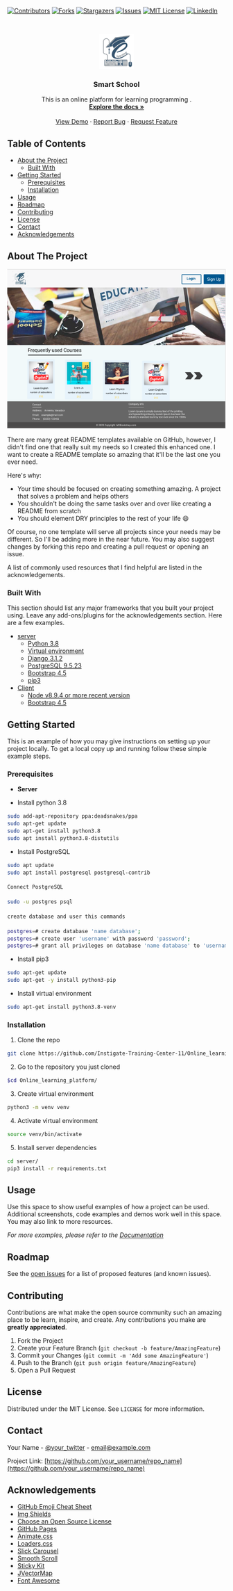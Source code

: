 <!--
*** Thanks for checking out this README Template. If you have a suggestion that would
*** make this better, please fork the repo and create a pull request or simply open
*** an issue with the tag "enhancement".
*** Thanks again! Now go create something AMAZING! :D
-->





<!-- PROJECT SHIELDS -->
<!--
*** I'm using markdown "reference style" links for readability.
*** Reference links are enclosed in brackets [ ] instead of parentheses ( ).
*** See the bottom of this document for the declaration of the reference variables
*** for contributors-url, forks-url, etc. This is an optional, concise syntax you may use.
*** https://www.markdownguide.org/basic-syntax/#reference-style-links
-->
[![Contributors][contributors-shield]][contributors-url]
[![Forks][forks-shield]][forks-url]
[![Stargazers][stars-shield]][stars-url]
[![Issues][issues-shield]][issues-url]
[![MIT License][license-shield]][license-url]
[![LinkedIn][linkedin-shield]][linkedin-url]



<!-- PROJECT LOGO -->
<br />
<p align="center">
  <a href="https://github.com/Instigate-Training-Center-11/Online_learning_platform/tree/development">
    <img src="images/logo.png" alt="Logo" width="80" height="80">
  </a>

  <h3 align="center">Smart School </h3>

  <p align="center">
    This is an online platform for learning programming .
    <br />
    <a href="https://github.com/Instigate-Training-Center-11/Online_learning_platform/tree/development"><strong>Explore the docs »</strong></a>
    <br />
    <br />
    <a href="https://github.com/Instigate-Training-Center-11/Online_learning_platform/tree/development">View Demo</a>
    ·
    <a href="https://github.com/Instigate-Training-Center-11/Online_learning_platform/tree/development/issues">Report Bug</a>
    ·
    <a href="https://github.com/Instigate-Training-Center-11/Online_learning_platform/tree/development/issues">Request Feature</a>
  </p>
</p>



<!-- TABLE OF CONTENTS -->
## Table of Contents

* [About the Project](#about-the-project)
  * [Built With](#built-with)
* [Getting Started](#getting-started)
  * [Prerequisites](#prerequisites)
  * [Installation](#installation)
* [Usage](#usage)
* [Roadmap](#roadmap)
* [Contributing](#contributing)
* [License](#license)
* [Contact](#contact)
* [Acknowledgements](#acknowledgements)



<!-- ABOUT THE PROJECT -->
## About The Project

[![Product Name Screen Shot][product-screenshot]](https://example.com)

There are many great README templates available on GitHub, however, I didn't find one that really suit my needs so I created this enhanced one. I want to create a README template so amazing that it'll be the last one you ever need.

Here's why:
* Your time should be focused on creating something amazing. A project that solves a problem and helps others
* You shouldn't be doing the same tasks over and over like creating a README from scratch
* You should element DRY principles to the rest of your life :smile:

Of course, no one template will serve all projects since your needs may be different. So I'll be adding more in the near future. You may also suggest changes by forking this repo and creating a pull request or opening an issue.

A list of commonly used resources that I find helpful are listed in the acknowledgements.

### Built With
This section should list any major frameworks that you built your project using. Leave any add-ons/plugins for the acknowledgements section. Here are a few examples.
* [server](https://github.com/Instigate-Training-Center-11/Online_learning_platform/tree/development/server)
  * [Python 3.8](https://docs.python.org/release/3.8.6/)
  * [Virtual environment](https://www.enterprisedb.com/postgres-tutorials/how-use-postgresql-django)
  * [Django 3.1.2](https://docs.djangoproject.com/en/3.1/releases/3.1.2/)
  * [PostgreSQL 9.5.23](https://www.postgresql.org/docs/9.5/index.html)
  * [Bootstrap 4.5](https://getbootstrap.com)
  * [pip3](https://linuxize.com/post/how-to-install-pip-on-ubuntu-18.04/)
* [Client](https://github.com/Instigate-Training-Center-11/Online_learning_platform/tree/development/client)
  * [Node v8.9.4 or more recent version](https://nodejs.org/en/docs/)
  * [Bootstrap 4.5](https://getbootstrap.com)




<!-- GETTING STARTED -->
## Getting Started

This is an example of how you may give instructions on setting up your project locally.
To get a local copy up and running follow these simple example steps.

### Prerequisites

* __Server__

* Install python 3.8
```sh
sudo add-apt-repository ppa:deadsnakes/ppa
sudo apt-get update
sudo apt-get install python3.8
sudo apt install python3.8-distutils
```


* Install  PostgreSQL
```sh
sudo apt update
sudo apt install postgresql postgresql-contrib

Connect PostgreSQL

sudo -u postgres psql

create database and user this commands

postgres=# create database 'name database';
postgres=# create user 'username' with password 'password';
postgres=# grant all privileges on database 'name database' to 'username';
```

* Install pip3

```sh
sudo apt-get update
sudo apt-get -y install python3-pip
```

* Install virtual environment
```sh
sudo apt-get install python3.8-venv
```

### Installation


1. Clone the repo
```sh
git clone https://github.com/Instigate-Training-Center-11/Online_learning_platform/tree/development/server
```
2. Go to the repository you just cloned
```sh
$cd Online_learning_platform/
```
3. Create virtual environment
```sh
python3 -m venv venv
```
4. Activate virtual environment
```sh
source venv/bin/activate
```
5. Install server dependencies
```sh
cd server/
pip3 install -r requirements.txt
```

<!-- USAGE EXAMPLES -->
## Usage

Use this space to show useful examples of how a project can be used. Additional screenshots, code examples and demos work well in this space. You may also link to more resources.

_For more examples, please refer to the [Documentation](https://example.com)_



<!-- ROADMAP -->
## Roadmap

See the [open issues](https://github.com/Instigate-Training-Center-11/Online_learning_platform/tree/development/issues) for a list of proposed features (and known issues).



<!-- CONTRIBUTING -->
## Contributing

Contributions are what make the open source community such an amazing place to be learn, inspire, and create. Any contributions you make are **greatly appreciated**.

1. Fork the Project
2. Create your Feature Branch (`git checkout -b feature/AmazingFeature`)
3. Commit your Changes (`git commit -m 'Add some AmazingFeature'`)
4. Push to the Branch (`git push origin feature/AmazingFeature`)
5. Open a Pull Request



<!-- LICENSE -->
## License

Distributed under the MIT License. See `LICENSE` for more information.



<!-- CONTACT -->
## Contact

Your Name - [@your_twitter](https://twitter.com/your_username) - email@example.com

Project Link: [https://github.com/your_username/repo_name](https://github.com/your_username/repo_name)



<!-- ACKNOWLEDGEMENTS -->
## Acknowledgements
* [GitHub Emoji Cheat Sheet](https://www.webpagefx.com/tools/emoji-cheat-sheet)
* [Img Shields](https://shields.io)
* [Choose an Open Source License](https://choosealicense.com)
* [GitHub Pages](https://pages.github.com)
* [Animate.css](https://daneden.github.io/animate.css)
* [Loaders.css](https://connoratherton.com/loaders)
* [Slick Carousel](https://kenwheeler.github.io/slick)
* [Smooth Scroll](https://github.com/cferdinandi/smooth-scroll)
* [Sticky Kit](http://leafo.net/sticky-kit)
* [JVectorMap](http://jvectormap.com)
* [Font Awesome](https://fontawesome.com)





<!-- MARKDOWN LINKS & IMAGES -->
<!-- https://www.markdownguide.org/basic-syntax/#reference-style-links -->
[contributors-shield]: https://img.shields.io/github/contributors/othneildrew/Best-README-Template.svg?style=flat-square
[contributors-url]: https://github.com/Instigate-Training-Center-11/Online_learning_platform/tree/development/graphs/contributors
[forks-shield]: https://img.shields.io/github/forks/othneildrew/Best-README-Template.svg?style=flat-square
[forks-url]: https://github.com/Instigate-Training-Center-11/Online_learning_platform/tree/development/network/members
[stars-shield]: https://img.shields.io/github/stars/othneildrew/Best-README-Template.svg?style=flat-square
[stars-url]: https://github.com/Instigate-Training-Center-11/Online_learning_platform/tree/development/stargazers
[issues-shield]: https://img.shields.io/github/issues/othneildrew/Best-README-Template.svg?style=flat-square
[issues-url]: https://github.com/Instigate-Training-Center-11/Online_learning_platform/tree/development/issues
[license-shield]: https://img.shields.io/github/license/othneildrew/Best-README-Template.svg?style=flat-square
[license-url]: https://github.com/Instigate-Training-Center-11/Online_learning_platform/tree/development/blob/master/LICENSE.txt
[linkedin-shield]: https://img.shields.io/badge/-LinkedIn-black.svg?style=flat-square&logo=linkedin&colorB=555
[linkedin-url]: https://linkedin.com/in/othneildrew
[product-screenshot]: images/screenshot.png
